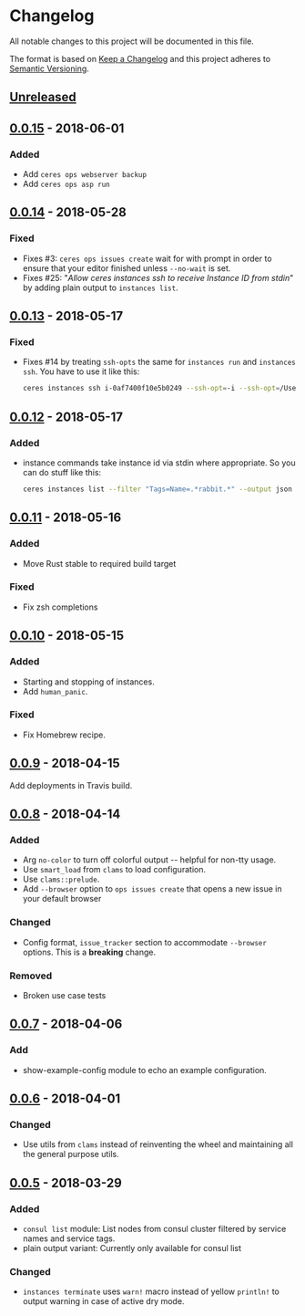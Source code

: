 # Changelog
All notable changes to this project will be documented in this file.

The format is based on [Keep a Changelog](http://keepachangelog.com/en/1.0.0/)
and this project adheres to [Semantic Versioning](http://semver.org/spec/v2.0.0.html).

## [Unreleased]


## [0.0.15] - 2018-06-01

### Added
- Add `ceres ops webserver backup`
- Add `ceres ops asp run`

## [0.0.14] - 2018-05-28

### Fixed
- Fixes #3: `ceres ops issues create` wait for with prompt in order to ensure that your editor finished unless `--no-wait` is set.
- Fixes #25: "_Allow ceres instances ssh to receive Instance ID from stdin_" by adding plain output to `instances list`.


## [0.0.13] - 2018-05-17

### Fixed
- Fixes #14 by treating `ssh-opts` the same for `instances run` and `instances ssh`. You have to use it like this:
    ```bash
    ceres instances ssh i-0af7400f10e5b0249 --ssh-opt=-i --ssh-opt=/Users/lukas/.ssh/id_rsa
    ```


## [0.0.12] - 2018-05-17

### Added
- instance commands take instance id via stdin where appropriate. So you can do stuff like this:
    ```bash
    ceres instances list --filter "Tags=Name=.*rabbit.*" --output json | ceres instances run - -- w
    ```


## [0.0.11] - 2018-05-16

### Added
- Move Rust stable to required build target

### Fixed
- Fix zsh completions


## [0.0.10] - 2018-05-15

### Added
- Starting and stopping of instances.
- Add `human_panic`.

### Fixed
- Fix Homebrew recipe.


## [0.0.9] - 2018-04-15

Add deployments in Travis build.


## [0.0.8] - 2018-04-14

### Added
- Arg `no-color` to turn off colorful output -- helpful for non-tty usage.
- Use `smart_load` from `clams` to load configuration.
- Use `clams::prelude`.
- Add `--browser` option to `ops issues create` that opens a new issue in your default browser

### Changed
- Config format, `issue_tracker` section to accommodate `--browser` options. This is a **breaking** change.

### Removed
- Broken use case tests


## [0.0.7] - 2018-04-06

### Add
- show-example-config module to echo an example configuration.


## [0.0.6] - 2018-04-01

### Changed
- Use utils from `clams` instead of reinventing the wheel and maintaining all the general purpose utils.


## [0.0.5] - 2018-03-29

### Added
- `consul list` module: List nodes from consul cluster filtered by service names and service tags.
- plain output variant: Currently only available for consul list

### Changed
- `instances terminate` uses `warn!` macro instead of yellow `println!` to output warning in case of active dry mode.

[Unreleased]: https://github.com/lukaspustina/ceres/compare/v0.0.15...HEAD
[0.0.15]: https://github.com/lukaspustina/ceres/compare/v0.0.14...v0.0.15
[0.0.14]: https://github.com/lukaspustina/ceres/compare/v0.0.13...v0.0.14
[0.0.13]: https://github.com/lukaspustina/ceres/compare/v0.0.12...v0.0.13
[0.0.12]: https://github.com/lukaspustina/ceres/compare/v0.0.11...v0.0.12
[0.0.11]: https://github.com/lukaspustina/ceres/compare/v0.0.10...v0.0.11
[0.0.10]: https://github.com/lukaspustina/ceres/compare/v0.0.9...v0.0.10
[0.0.9]: https://github.com/lukaspustina/ceres/compare/v0.0.8...v0.0.9
[0.0.8]: https://github.com/lukaspustina/ceres/compare/v0.0.7...v0.0.8
[0.0.7]: https://github.com/lukaspustina/ceres/compare/v0.0.6...v0.0.7
[0.0.6]: https://github.com/lukaspustina/ceres/compare/v0.0.5...v0.0.6
[0.0.5]: https://github.com/lukaspustina/ceres/compare/v0.0.4...v0.0.5

